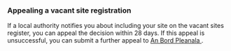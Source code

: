 ###  Appealing a vacant site registration

If a local authority notifies you about including your site on the vacant
sites register, you can appeal the decision within 28 days. If this appeal is
unsuccessful, you can submit a further appeal to [ An Bord Pleanala
](/en/housing/planning-permission/an-bord-pleanala/) .
